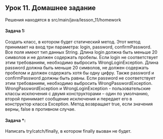 ## Урок 11. Домашнее задание
Решения находятся в src/main/java/lesson_11/homework
#### Задача 1:
Создать класс, в котором будет статический метод. Этот метод принимает на вход три
параметра: login, password, confirmPassword. Все поля имеют тип данных String. Длина
login должна быть меньше 20 символов и не должен содержать пробелы. Если login не
соответствует этим требованиям, необходимо выбросить WrongLoginException. Длина
password должна быть меньше 20 символов, не должен содержать пробелом и должен
содержать хотя бы одну цифру. Также password и confirmPassword должны быть равны.
Если password не соответствует этим требованиям, необходимо выбросить
WrongPasswordException. WrongPasswordException и WrongLoginException -
пользовательские классы исключения с двумя конструкторами – один по умолчанию,
второй принимает сообщение исключения и передает его в конструктор класса Exception.
Метод возвращает true, если значения верны, false в противном случае.
#### Задача *:
Написать try/catch/finally, в котором finally вызван не будет.
